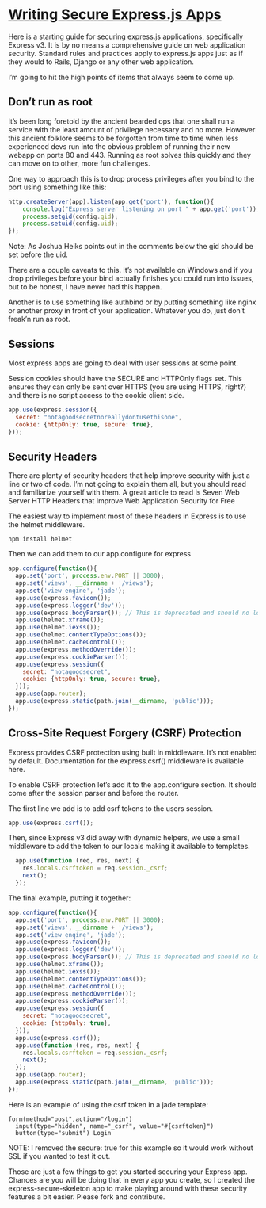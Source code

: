 # [Writing Secure Express.js Apps](http://blog.liftsecurity.io/post/37388272578/writing-secure-express-js-apps)

Here is a starting guide for securing express.js applications, specifically Express v3. It is by no means a comprehensive guide on web application security. Standard rules and practices apply to express.js apps just as if they would to Rails, Django or any other web application.

I’m going to hit the high points of items that always seem to come up.

## Don’t run as root

It’s been long foretold by the ancient bearded ops that one shall run a service with the least amount of privilege necessary and no more. However this ancient folklore seems to be forgotten from time to time when less experienced devs run into the obvious problem of running their new webapp on ports 80 and 443. Running as root solves this quickly and they can move on to other, more fun challenges. 

One way to approach this is to drop process privileges after you bind to the port using something like this:

```javascript
http.createServer(app).listen(app.get('port'), function(){
    console.log("Express server listening on port " + app.get('port'));
    process.setgid(config.gid);
    process.setuid(config.uid);
});
```

Note: As Joshua Heiks points out in the comments below the gid should be set before the uid.

There are a couple caveats to this. It’s not available on Windows and if you drop privileges before your bind actually finishes you could run into issues, but to be honest, I have never had this happen.

Another is to use something like authbind or by putting something like nginx or another proxy in front of your application. Whatever you do, just don’t freak’n run as root.

## Sessions

Most express apps are going to deal with user sessions at some point.

Session cookies should have the SECURE and HTTPOnly flags set. This ensures they can only be sent over HTTPS (you are using HTTPS, right?) and there is no script access to the cookie client side.

```javascript
app.use(express.session({
  secret: "notagoodsecretnoreallydontusethisone",
  cookie: {httpOnly: true, secure: true},
}));
```

## Security Headers

There are plenty of security headers that help improve security with just a line or two of code. I’m not going to explain them all, but you should read and familiarize yourself with them. A great article to read is Seven Web Server HTTP Headers that Improve Web Application Security for Free

The easiest way to implement most of these headers in Express is to use the helmet middleware.

```shell
npm install helmet
```

Then we can add them to our app.configure for express

```javascript
app.configure(function(){
  app.set('port', process.env.PORT || 3000);
  app.set('views', __dirname + '/views');
  app.set('view engine', 'jade');
  app.use(express.favicon());
  app.use(express.logger('dev'));
  app.use(express.bodyParser()); // This is deprecated and should no longer be used
  app.use(helmet.xframe());
  app.use(helmet.iexss());
  app.use(helmet.contentTypeOptions());
  app.use(helmet.cacheControl());
  app.use(express.methodOverride());
  app.use(express.cookieParser());
  app.use(express.session({
    secret: "notagoodsecret",
    cookie: {httpOnly: true, secure: true},
  }));
  app.use(app.router);
  app.use(express.static(path.join(__dirname, 'public')));
});
```

## Cross-Site Request Forgery (CSRF) Protection 

Express provides CSRF protection using built in middleware. It’s not enabled by default. Documentation for the express.csrf() middleware is available here.

To enable CSRF protection let’s add it to the app.configure section. It should come after the session parser and before the router.

The first line we add is to add csrf tokens to the users session.

```javascript
app.use(express.csrf());
```

Then, since Express v3 did away with dynamic helpers, we use a small middleware to add the token to our locals making it available to templates.

```javascript
  app.use(function (req, res, next) {
    res.locals.csrftoken = req.session._csrf;
    next();
  });
```

The final example, putting it together:

```javascript
app.configure(function(){
  app.set('port', process.env.PORT || 3000);
  app.set('views', __dirname + '/views');
  app.set('view engine', 'jade');
  app.use(express.favicon());
  app.use(express.logger('dev'));
  app.use(express.bodyParser()); // This is deprecated and should no longer be used
  app.use(helmet.xframe());
  app.use(helmet.iexss());
  app.use(helmet.contentTypeOptions());
  app.use(helmet.cacheControl());
  app.use(express.methodOverride());
  app.use(express.cookieParser());
  app.use(express.session({
    secret: "notagoodsecret",
    cookie: {httpOnly: true},
  }));
  app.use(express.csrf());
  app.use(function (req, res, next) {
    res.locals.csrftoken = req.session._csrf;
    next();
  });
  app.use(app.router);
  app.use(express.static(path.join(__dirname, 'public')));
});
```

Here is an example of using the csrf token in a jade template:

```jade
form(method="post",action="/login")
  input(type="hidden", name="_csrf", value="#{csrftoken}")
  button(type="submit") Login
```

NOTE: I removed the secure: true for this example so it would work without SSL if you wanted to test it out.

Those are just a few things to get you started securing your Express app. Chances are you will be doing that in every app you create, so I created the express-secure-skeleton app to make playing around with these security features a bit easier. Please fork and contribute.